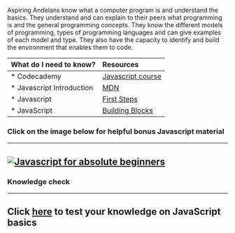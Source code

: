 Aspiring Andelans know what a computer program is and understand the basics. They understand and can explain to their peers what programming is and the general programming concepts. They know the different models of programming, types of programming languages and can give examples of each model and type. They also have the capacity to identify and build the environment that enables them to code.



| What do I need to know?   |      Resources      |
|:-------------|:------------------|
| * Codecademy| [Javascript course](https://www.codecademy.com/learn/learn-javascript) |
| * Javascript Introduction| [MDN](https://developer.mozilla.org/en-US/docs/Web/JavaScript/Guide/Introduction) |
| * Javascript| [First Steps](https://developer.mozilla.org/en-US/docs/Learn/JavaScript/First_steps) |
| * JavaScript | [Building Blocks](https://developer.mozilla.org/en-US/docs/Learn/JavaScript/Building_blocks) |

### **Click on the image below for helpful bonus Javascript material**
----------
[![Javascript for absolute beginners](https://cdn-images-1.medium.com/max/1140/1*jnhgiJ5Z16elapyBhf4-9Q.jpeg)](https://www.youtube.com/watch?v=vEROU2XtPR8 "Javascript for absolute beginners")
----------
### **Knowledge check**
----------
**Click [here](https://goo.gl/forms/1JJ7SWuJ1JwiuKR73) to test your knowledge on JavaScript basics**
---------
